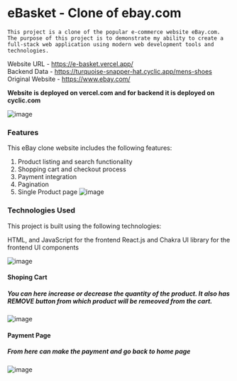 # eBasket - Clone of ebay.com

``This project is a clone of the popular e-commerce website eBay.com. The purpose of this project is to demonstrate my ability to create a full-stack web application using modern web development tools and technologies.``

Website URL - https://e-basket.vercel.app/
<br/>
Backend Data - https://turquoise-snapper-hat.cyclic.app/mens-shoes
<br/>
Original Website - https://www.ebay.com/

<b> Website is deployed on vercel.com and for backend it is deployed on cyclic.com </b>

![image](https://user-images.githubusercontent.com/112793743/221488574-fc59b18e-e9e4-4a3f-826a-d6147735cbaa.png)

### Features
This eBay clone website includes the following features:

1. Product listing and search functionality
2. Shopping cart and checkout process
3. Payment integration
4. Pagination
5. Single Product page
![image](https://user-images.githubusercontent.com/112793743/221489656-5e710ee0-e2f4-4b61-91a0-5c20bbee5f03.png)

### Technologies Used
This project is built using the following technologies:

HTML, and JavaScript for the frontend
React.js and Chakra UI library for the frontend UI components

![image](https://user-images.githubusercontent.com/112793743/221490434-49a61a07-fa62-4f4e-b3b0-3cdd8c936592.png)

#### Shoping Cart 
##### You can here increase or decrease the quantity of the product. It also has REMOVE button from which product will be remeoved from the cart.
![image](https://user-images.githubusercontent.com/112793743/221490653-3dcf3220-3ae3-4732-b1f5-f688539c9a92.png)

#### Payment Page 
##### From here can make the payment and go back to home page 
![image](https://user-images.githubusercontent.com/112793743/221492957-4ae6d6c2-f593-48bc-8cb5-256b456cf7eb.png)








